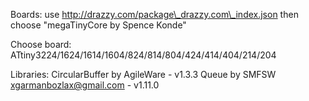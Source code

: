 Boards:
   use http://drazzy.com/package\_drazzy.com\_index.json
   then choose "megaTinyCore by Spence Konde"

Choose board:
   ATtiny3224/1624/1614/1604/824/814/804/424/414/404/214/204

Libraries:
   CircularBuffer by AgileWare - v1.3.3
   Queue by SMFSW <xgarmanbozlax@gmail.com> - v1.11.0
